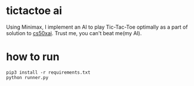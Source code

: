 # tictactoe ai
Using Minimax, I implement an AI to play Tic-Tac-Toe optimally as a part of solution to [cs50xai](https://cs50.harvard.edu/ai/projects/0/tictactoe/).
Trust me, you can't beat me(my AI).
# how to run 
```
pip3 install -r requirements.txt
python runner.py
```

